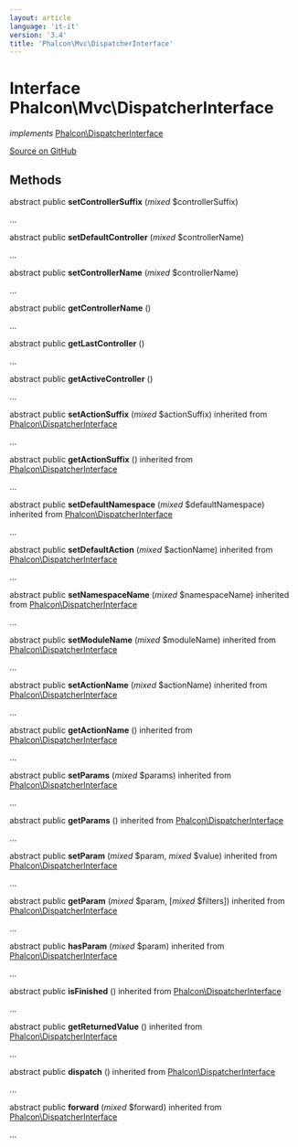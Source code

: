 ```yaml
---
layout: article
language: 'it-it'
version: '3.4'
title: 'Phalcon\Mvc\DispatcherInterface'
---
```


# Interface **Phalcon\Mvc\DispatcherInterface**

*implements* [Phalcon\DispatcherInterface](/3.4/en/api/Phalcon_DispatcherInterface)

<a href="https://github.com/phalcon/cphalcon/tree/v3.4.0/phalcon/mvc/dispatcherinterface.zep" class="btn btn-default btn-sm">Source on GitHub</a>

## Methods

abstract public **setControllerSuffix** (*mixed* $controllerSuffix)

...

abstract public **setDefaultController** (*mixed* $controllerName)

...

abstract public **setControllerName** (*mixed* $controllerName)

...

abstract public **getControllerName** ()

...

abstract public **getLastController** ()

...

abstract public **getActiveController** ()

...

abstract public **setActionSuffix** (*mixed* $actionSuffix) inherited from [Phalcon\DispatcherInterface](/3.4/en/api/Phalcon_DispatcherInterface)

...

abstract public **getActionSuffix** () inherited from [Phalcon\DispatcherInterface](/3.4/en/api/Phalcon_DispatcherInterface)

...

abstract public **setDefaultNamespace** (*mixed* $defaultNamespace) inherited from [Phalcon\DispatcherInterface](/3.4/en/api/Phalcon_DispatcherInterface)

...

abstract public **setDefaultAction** (*mixed* $actionName) inherited from [Phalcon\DispatcherInterface](/3.4/en/api/Phalcon_DispatcherInterface)

...

abstract public **setNamespaceName** (*mixed* $namespaceName) inherited from [Phalcon\DispatcherInterface](/3.4/en/api/Phalcon_DispatcherInterface)

...

abstract public **setModuleName** (*mixed* $moduleName) inherited from [Phalcon\DispatcherInterface](/3.4/en/api/Phalcon_DispatcherInterface)

...

abstract public **setActionName** (*mixed* $actionName) inherited from [Phalcon\DispatcherInterface](/3.4/en/api/Phalcon_DispatcherInterface)

...

abstract public **getActionName** () inherited from [Phalcon\DispatcherInterface](/3.4/en/api/Phalcon_DispatcherInterface)

...

abstract public **setParams** (*mixed* $params) inherited from [Phalcon\DispatcherInterface](/3.4/en/api/Phalcon_DispatcherInterface)

...

abstract public **getParams** () inherited from [Phalcon\DispatcherInterface](/3.4/en/api/Phalcon_DispatcherInterface)

...

abstract public **setParam** (*mixed* $param, *mixed* $value) inherited from [Phalcon\DispatcherInterface](/3.4/en/api/Phalcon_DispatcherInterface)

...

abstract public **getParam** (*mixed* $param, [*mixed* $filters]) inherited from [Phalcon\DispatcherInterface](/3.4/en/api/Phalcon_DispatcherInterface)

...

abstract public **hasParam** (*mixed* $param) inherited from [Phalcon\DispatcherInterface](/3.4/en/api/Phalcon_DispatcherInterface)

...

abstract public **isFinished** () inherited from [Phalcon\DispatcherInterface](/3.4/en/api/Phalcon_DispatcherInterface)

...

abstract public **getReturnedValue** () inherited from [Phalcon\DispatcherInterface](/3.4/en/api/Phalcon_DispatcherInterface)

...

abstract public **dispatch** () inherited from [Phalcon\DispatcherInterface](/3.4/en/api/Phalcon_DispatcherInterface)

...

abstract public **forward** (*mixed* $forward) inherited from [Phalcon\DispatcherInterface](/3.4/en/api/Phalcon_DispatcherInterface)

...